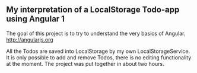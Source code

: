 ## My interpretation of a LocalStorage Todo-app using Angular 1
The goal of this project is to try to understand the very basics of Angular.
http://angularjs.org

All the Todos are saved into LocalStorage by my own LocalStorageService.
It is only possible to add and remove Todos, there is no editing functionality at the moment.
The project was put together in about two hours.
